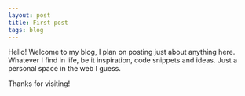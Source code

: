 ```yaml
---
layout: post
title: First post 
tags: blog
---
```


Hello! Welcome to my blog, I plan on posting just about anything here. Whatever I find in life,  be it inspiration, code snippets and ideas. Just a personal space in the web I guess. 

Thanks for visiting! 


